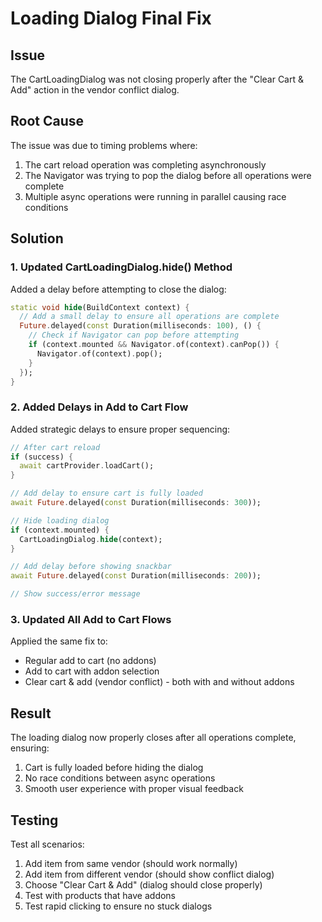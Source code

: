 # Loading Dialog Final Fix

## Issue
The CartLoadingDialog was not closing properly after the "Clear Cart & Add" action in the vendor conflict dialog.

## Root Cause
The issue was due to timing problems where:
1. The cart reload operation was completing asynchronously
2. The Navigator was trying to pop the dialog before all operations were complete
3. Multiple async operations were running in parallel causing race conditions

## Solution

### 1. Updated CartLoadingDialog.hide() Method
Added a delay before attempting to close the dialog:
```dart
static void hide(BuildContext context) {
  // Add a small delay to ensure all operations are complete
  Future.delayed(const Duration(milliseconds: 100), () {
    // Check if Navigator can pop before attempting
    if (context.mounted && Navigator.of(context).canPop()) {
      Navigator.of(context).pop();
    }
  });
}
```

### 2. Added Delays in Add to Cart Flow
Added strategic delays to ensure proper sequencing:
```dart
// After cart reload
if (success) {
  await cartProvider.loadCart();
}

// Add delay to ensure cart is fully loaded
await Future.delayed(const Duration(milliseconds: 300));

// Hide loading dialog
if (context.mounted) {
  CartLoadingDialog.hide(context);
}

// Add delay before showing snackbar
await Future.delayed(const Duration(milliseconds: 200));

// Show success/error message
```

### 3. Updated All Add to Cart Flows
Applied the same fix to:
- Regular add to cart (no addons)
- Add to cart with addon selection
- Clear cart & add (vendor conflict) - both with and without addons

## Result
The loading dialog now properly closes after all operations complete, ensuring:
1. Cart is fully loaded before hiding the dialog
2. No race conditions between async operations
3. Smooth user experience with proper visual feedback

## Testing
Test all scenarios:
1. Add item from same vendor (should work normally)
2. Add item from different vendor (should show conflict dialog)
3. Choose "Clear Cart & Add" (dialog should close properly)
4. Test with products that have addons
5. Test rapid clicking to ensure no stuck dialogs
